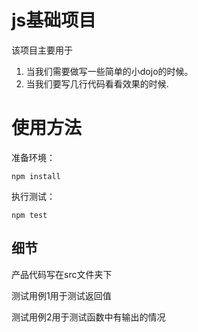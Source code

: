 # js基础项目

该项目主要用于

1. 当我们需要做写一些简单的小dojo的时候。
2. 当我们要写几行代码看看效果的时候.


# 使用方法

准备环境：

    npm install

执行测试：

    npm test

    
## 细节
    
产品代码写在src文件夹下
    
测试用例1用于测试返回值
    
测试用例2用于测试函数中有输出的情况
    